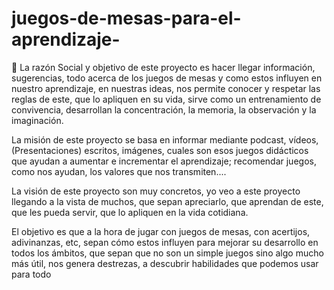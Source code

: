 # juegos-de-mesas-para-el-aprendizaje-

💭 La razón Social y objetivo de este proyecto es hacer llegar información, sugerencias, todo acerca de los juegos de mesas y como estos influyen en nuestro aprendizaje, en nuestras ideas, nos permite conocer y respetar las reglas de este, que lo apliquen en su vida, sirve como un entrenamiento de convivencia, desarrollan la concentración, la memoria, la observación y la imaginación. 

La misión de este proyecto se basa en informar mediante podcast, vídeos, (Presentaciones) escritos, imágenes, cuales son esos juegos didácticos que ayudan a aumentar e incrementar el aprendizaje; recomendar juegos, como nos ayudan, los valores que nos transmiten....

La visión de este proyecto son muy concretos, yo veo a este proyecto llegando a la vista de muchos, que sepan apreciarlo, que aprendan de este, que les pueda servir, que lo apliquen en la vida cotidiana. 

El objetivo es que a la hora de jugar con juegos de mesas, con acertijos, adivinanzas, etc, sepan cómo estos influyen para mejorar su desarrollo en todos los ámbitos, que sepan que no son un simple juegos sino algo mucho más útil, nos genera destrezas, a descubrir habilidades que podemos usar para todo
